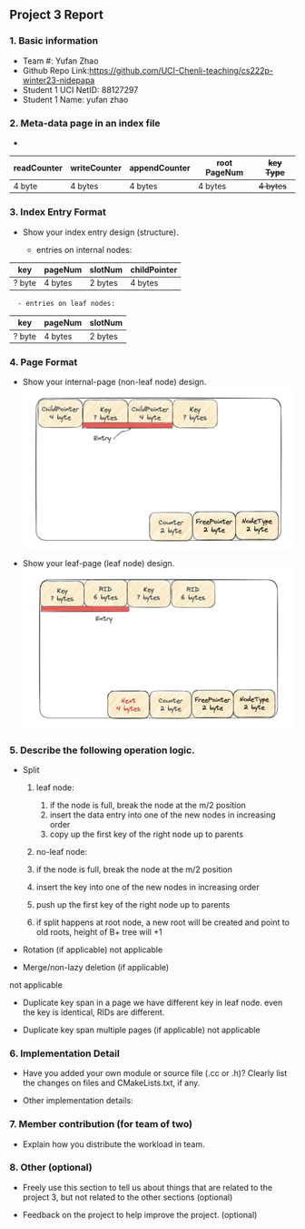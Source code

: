 ## Project 3 Report

### 1. Basic information

- Team #: Yufan Zhao
- Github Repo Link:https://github.com/UCI-Chenli-teaching/cs222p-winter23-nidepapa
- Student 1 UCI NetID: 88127297
- Student 1 Name: yufan zhao

### 2. Meta-data page in an index file
- 

| readCounter | writeCounter | appendCounter | root PageNum | ~~key Type~~ |
|-------------|--------------|---------------|--------------|--------------|
| 4 byte      | 4 bytes      | 4 bytes       | 4 bytes      | ~~4 bytes~~  |

### 3. Index Entry Format

- Show your index entry design (structure).

    - entries on internal nodes:

| key    | pageNum | slotNum | childPointer |
|--------|---------|---------|--------------|
| ? byte | 4 bytes | 2 bytes | 4 bytes      |

      - entries on leaf nodes:

| key    | pageNum | slotNum |  
|--------|---------|---------|
| ? byte | 4 bytes | 2 bytes |

### 4. Page Format

- Show your internal-page (non-leaf node) design.
  ![no-leaf node.png](no-leaf%20node.png)

- Show your leaf-page (leaf node) design.
  ![leaf node.png](leaf%20node.png)

### 5. Describe the following operation logic.

- Split
    1. leaf node:
        1. if the node is full, break the node at the m/2 position
        2. insert the data entry into one of the new nodes in increasing order
        3. copy up the first key of the right node up to parents

    2. no-leaf node:
    1. if the node is full, break the node at the m/2 position
    2. insert the key into one of the new nodes in increasing order
    3. push up the first key of the right node up to parents
    4. if split happens at root node, a new root will be created and point to old roots, height of B+ tree will +1


- Rotation (if applicable)
  not applicable

- Merge/non-lazy deletion (if applicable)

not applicable

- Duplicate key span in a page
  we have different key in leaf node. even the key is identical, RIDs are different.

- Duplicate key span multiple pages (if applicable)
  not applicable

### 6. Implementation Detail

- Have you added your own module or source file (.cc or .h)?
  Clearly list the changes on files and CMakeLists.txt, if any.


- Other implementation details:

### 7. Member contribution (for team of two)

- Explain how you distribute the workload in team.

### 8. Other (optional)

- Freely use this section to tell us about things that are related to the project 3, but not related to the other
  sections (optional)


- Feedback on the project to help improve the project. (optional)
